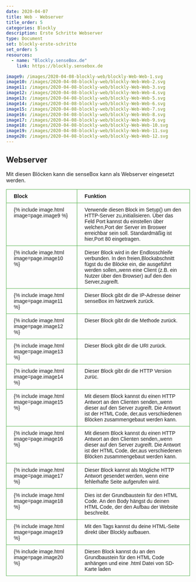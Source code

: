 ```yaml
---
date: 2020-04-07
title: Web - Webserver
title_order: 5
categories: Blockly
description: Erste Schritte Webserver
type: Document
set: blockly-erste-schritte
set_order: 5
resources:
  - name: "Blockly.senseBox.de"
    link: https://blockly.sensebox.de

image9: /images/2020-04-08-blockly-web/blockly-Web-Web-1.svg
image10: /images/2020-04-08-blockly-web/blockly-Web-Web-2.svg
image11: /images/2020-04-08-blockly-web/blockly-Web-Web-3.svg
image12: /images/2020-04-08-blockly-web/blockly-Web-Web-4.svg
image13: /images/2020-04-08-blockly-web/blockly-Web-Web-5.svg
image14: /images/2020-04-08-blockly-web/blockly-Web-Web-6.svg
image15: /images/2020-04-08-blockly-web/blockly-Web-Web-7.svg
image16: /images/2020-04-08-blockly-web/blockly-Web-Web-8.svg
image17: /images/2020-04-08-blockly-web/blockly-Web-Web-9.svg
image18: /images/2020-04-08-blockly-web/blockly-Web-Web-10.svg
image19: /images/2020-04-08-blockly-web/blockly-Web-Web-11.svg
image20: /images/2020-04-08-blockly-web/blockly-Web-Web-12.svg
---
```



## Webserver
Mit diesen Blöcken kann die senseBox kann als Webserver eingesetzt werden.

<table style="border-collapse:collapse;border-spacing:0" class="tg"><tr><th style="border-color:#50af47;border-style:solid;border-width:1px;font-family:Arial, sans-serif;font-size:14px;font-weight:bold;overflow:hidden;padding:10px 20px;text-align:left;vertical-align:middle;word-break:normal">Block</th><th style="border-color:#50af47;border-style:solid;border-width:1px;font-family:Arial, sans-serif;font-size:14px;font-weight:bold;overflow:hidden;padding:10px 20px;text-align:left;vertical-align:middle;word-break:normal">Funktion</th></tr><tr><td style="border-color:#50af47;border-style:solid;border-width:1px;font-family:Arial, sans-serif;font-size:14px;overflow:hidden;padding:10px 20px;text-align:left;vertical-align:top;word-break:normal">{% include image.html image=page.image9 %}</td><td style="border-color:#50af47;border-style:solid;border-width:1px;font-family:Arial, sans-serif;font-size:14px;overflow:hidden;padding:10px 20px;text-align:left;vertical-align:top;word-break:normal">Verwende diesen Block im Setup() um den HTTP-Server zu,initialisieren. Über das Feld Port kannst du einstellen über welchen,Port der Server im Broswer erreichbar sein soll. Standardmäßig ist hier,Port 80 eingetragen.</td></tr><tr><td style="border-color:#50af47;border-style:solid;border-width:1px;font-family:Arial, sans-serif;font-size:14px;overflow:hidden;padding:10px 20px;text-align:left;vertical-align:top;word-break:normal">{% include image.html image=page.image10 %}</td><td style="border-color:#50af47;border-style:solid;border-width:1px;font-family:Arial, sans-serif;font-size:14px;overflow:hidden;padding:10px 20px;text-align:left;vertical-align:top;word-break:normal">Dieser Block wird in der Endlosschleife verbunden. In den freien,Blockabschnitt fügst du die Blöcke ein, die ausgeführt werden sollen,,wenn eine Client (z.B. ein Nutzer über den Browser) auf den den Server,zugreift.</td></tr><tr><td style="border-color:#50af47;border-style:solid;border-width:1px;font-family:Arial, sans-serif;font-size:14px;overflow:hidden;padding:10px 20px;text-align:left;vertical-align:top;word-break:normal">{% include image.html image=page.image11 %}</td><td style="border-color:#50af47;border-style:solid;border-width:1px;font-family:Arial, sans-serif;font-size:14px;overflow:hidden;padding:10px 20px;text-align:left;vertical-align:top;word-break:normal">Dieser Block gibt dir die IP-Adresse deiner senseBox im Netzwerk zurück.</td></tr><tr><td style="border-color:#50af47;border-style:solid;border-width:1px;font-family:Arial, sans-serif;font-size:14px;overflow:hidden;padding:10px 20px;text-align:left;vertical-align:top;word-break:normal">{% include image.html image=page.image12 %}</td><td style="border-color:#50af47;border-style:solid;border-width:1px;font-family:Arial, sans-serif;font-size:14px;overflow:hidden;padding:10px 20px;text-align:left;vertical-align:top;word-break:normal">Dieser Block gibt dir die Methode zurück.</td></tr><tr><td style="border-color:#50af47;border-style:solid;border-width:1px;font-family:Arial, sans-serif;font-size:14px;overflow:hidden;padding:10px 20px;text-align:left;vertical-align:top;word-break:normal">{% include image.html image=page.image13 %}</td><td style="border-color:#50af47;border-style:solid;border-width:1px;font-family:Arial, sans-serif;font-size:14px;overflow:hidden;padding:10px 20px;text-align:left;vertical-align:top;word-break:normal">Dieser Block gibt dir die URI zurück.</td></tr><tr><td style="border-color:#50af47;border-style:solid;border-width:1px;font-family:Arial, sans-serif;font-size:14px;overflow:hidden;padding:10px 20px;text-align:left;vertical-align:top;word-break:normal">{% include image.html image=page.image14 %}</td><td style="border-color:#50af47;border-style:solid;border-width:1px;font-family:Arial, sans-serif;font-size:14px;overflow:hidden;padding:10px 20px;text-align:left;vertical-align:top;word-break:normal">Dieser Block gibt dir die HTTP Version zurüc.</td></tr><tr><td style="border-color:#50af47;border-style:solid;border-width:1px;font-family:Arial, sans-serif;font-size:14px;overflow:hidden;padding:10px 20px;text-align:left;vertical-align:top;word-break:normal">{% include image.html image=page.image15 %}</td><td style="border-color:#50af47;border-style:solid;border-width:1px;font-family:Arial, sans-serif;font-size:14px;overflow:hidden;padding:10px 20px;text-align:left;vertical-align:top;word-break:normal">Mit diesem Block kannst du einen HTTP Antwort an den Clienten senden,,wenn dieser auf den Server zugreift. Die Antwort ist der HTML Code, der,aus verschiedenen Blöcken zusammengebaut werden kann.</td></tr><tr><td style="border-color:#50af47;border-style:solid;border-width:1px;font-family:Arial, sans-serif;font-size:14px;overflow:hidden;padding:10px 20px;text-align:left;vertical-align:top;word-break:normal">{% include image.html image=page.image16 %}</td><td style="border-color:#50af47;border-style:solid;border-width:1px;font-family:Arial, sans-serif;font-size:14px;overflow:hidden;padding:10px 20px;text-align:left;vertical-align:top;word-break:normal">Mit diesem Block kannst du einen HTTP Antwort an den Clienten senden,,wenn dieser auf den Server zugreift. Die Antwort ist der HTML Code, der,aus verschiedenen Blöcken zusammengebaut werden kann.</td></tr><tr><td style="border-color:#50af47;border-style:solid;border-width:1px;font-family:Arial, sans-serif;font-size:14px;overflow:hidden;padding:10px 20px;text-align:left;vertical-align:top;word-break:normal">{% include image.html image=page.image17 %}</td><td style="border-color:#50af47;border-style:solid;border-width:1px;font-family:Arial, sans-serif;font-size:14px;overflow:hidden;padding:10px 20px;text-align:left;vertical-align:top;word-break:normal">Dieser Block kannst als Mögliche HTTP Antwort gesendet werden, wenn eine fehlerhafte Seite aufgerufen wird.</td></tr><tr><td style="border-color:#50af47;border-style:solid;border-width:1px;font-family:Arial, sans-serif;font-size:14px;overflow:hidden;padding:10px 20px;text-align:left;vertical-align:top;word-break:normal">{% include image.html image=page.image18 %}</td><td style="border-color:#50af47;border-style:solid;border-width:1px;font-family:Arial, sans-serif;font-size:14px;overflow:hidden;padding:10px 20px;text-align:left;vertical-align:top;word-break:normal">Dies ist der Grundbaustein für den HTML Code. An den Body hängst du deinen HTML Code, der den Aufbau der Website beschreibt.</td></tr><tr><td style="border-color:#50af47;border-style:solid;border-width:1px;font-family:Arial, sans-serif;font-size:14px;overflow:hidden;padding:10px 20px;text-align:left;vertical-align:top;word-break:normal">{% include image.html image=page.image19 %}</td><td style="border-color:#50af47;border-style:solid;border-width:1px;font-family:Arial, sans-serif;font-size:14px;overflow:hidden;padding:10px 20px;text-align:left;vertical-align:top;word-break:normal">Mit den Tags kannst du deine HTML-Seite direkt über Blockly aufbauen.</td></tr><tr><td style="border-color:#50af47;border-style:solid;border-width:1px;font-family:Arial, sans-serif;font-size:14px;overflow:hidden;padding:10px 20px;text-align:left;vertical-align:top;word-break:normal">{% include image.html image=page.image20 %}</td><td style="border-color:#50af47;border-style:solid;border-width:1px;font-family:Arial, sans-serif;font-size:14px;overflow:hidden;padding:10px 20px;text-align:left;vertical-align:top;word-break:normal">Diesen Block kannst du an den Grundbaustein für den HTML Code anhängen und eine .html Datei von SD-Karte laden</td></tr></table>

